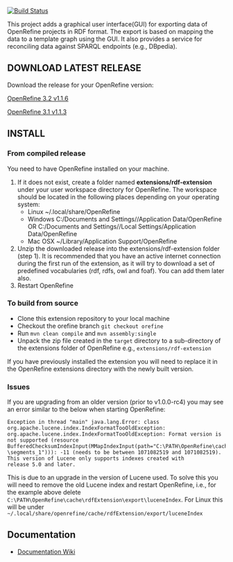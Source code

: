 [![Build Status](https://travis-ci.com/stkenny/grefine-rdf-extension.svg?branch=orefine)](https://travis-ci.com/stkenny/grefine-rdf-extension)

This project adds a graphical user interface(GUI) for exporting data of OpenRefine projects in RDF format. The export is based on mapping the data to a template graph using the GUI. It also provides a service for reconciling data against SPARQL endpoints (e.g., DBpedia).

## DOWNLOAD LATEST RELEASE
Download the release for your OpenRefine version:

[OpenRefine 3.2 v1.1.6](https://github.com/stkenny/grefine-rdf-extension/releases/tag/v1.1.6-orefine-3.2)

[OpenRefine 3.1 v1.1.3](https://github.com/stkenny/grefine-rdf-extension/releases/tag/v1.1.3)

## INSTALL

### From compiled release
You need to have OpenRefine installed on your machine.

1. If it does not exist, create a folder named **extensions/rdf-extension** under your user workspace directory for OpenRefine. The workspace should be located in the following places depending on your operating system:
    * Linux ~/.local/share/OpenRefine
    * Windows C:/Documents and Settings/<user>/Application Data/OpenRefine OR C:/Documents and Settings/<user>/Local Settings/Application Data/OpenRefine
    * Mac OSX ~/Library/Application Support/OpenRefine
2. Unzip the downloaded release into the extensions/rdf-extension folder (step 1).
It is recommended that you have an active internet connection during the first run of the extension, as it will try to download a set of predefined vocabularies (rdf, rdfs, owl and foaf). You can add them later also.
3. Restart OpenRefine

### To build from source
- Clone this extension repository to your local machine
- Checkout the orefine branch `git checkout orefine`
- Run `mvn clean compile` and `mvn assembly:single`
- Unpack the zip file created in the `target` directory to a sub-directory of the extensions folder of OpenRefine e.g., `extensions/rdf-extension`

If you have previously installed the extension you will need to replace it in the OpenRefine extensions directory with the newly built version.

### Issues
If you are upgrading from an older version (prior to v1.0.0-rc4) you may see an error similar to the below when starting OpenRefine:
```
Exception in thread "main" java.lang.Error: class org.apache.lucene.index.IndexFormatTooOldException:
org.apache.lucene.index.IndexFormatTooOldException: Format version is not supported (resource 
BufferedChecksumIndexInput(MMapIndexInput(path="C:\PATH\OpenRefine\cache\rdfExtension\export\luceneIndex
\segments_1"))): -11 (needs to be between 1071082519 and 1071082519). 
This version of Lucene only supports indexes created with 
release 5.0 and later. 
```
This is due to an upgrade in the version of Lucene used. 
To solve this you will need to remove the old Lucene index and restart OpenRefine, i.e., for the example above delete 
```C:\PATH\OpenRefine\cache\rdfExtension\export\luceneIndex```.
For Linux this will be under ```~/.local/share/openrefine/cache/rdfExtension/export/luceneIndex```

## Documentation
* [Documentation Wiki](https://github.com/stkenny/grefine-rdf-extension/wiki)
